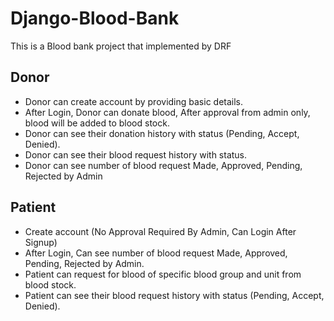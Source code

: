 # Django-Blood-Bank
This is a Blood bank project that implemented by DRF

## Donor
- Donor can create account by providing basic details.
- After Login, Donor can donate blood, After approval from admin only, blood will be added to blood stock.
- Donor can see their donation history with status (Pending, Accept, Denied).
- Donor can see their blood request history with status.
- Donor can see number of blood request Made, Approved, Pending, Rejected by Admin


## Patient
- Create account (No Approval Required By Admin, Can Login After Signup)
- After Login, Can see number of blood request Made, Approved, Pending, Rejected by Admin.
- Patient can request for blood of specific blood group and unit from blood stock.
- Patient can see their blood request history with status (Pending, Accept, Denied).



